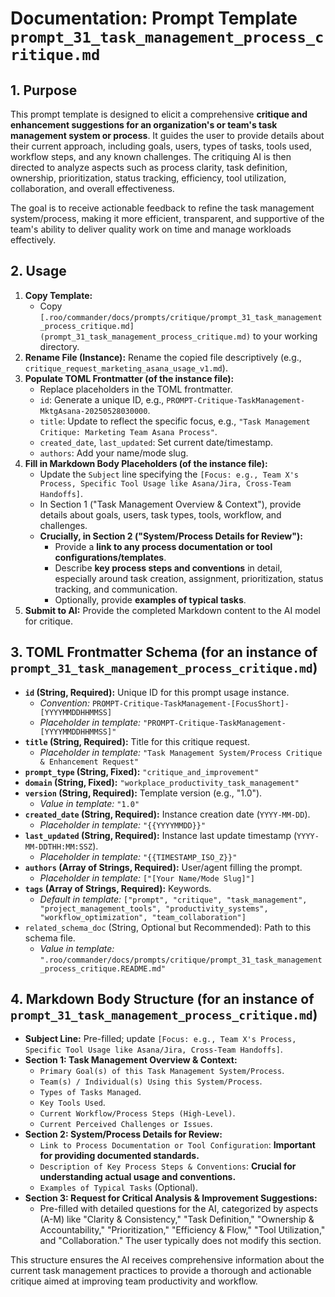 # Documentation: Prompt Template `prompt_31_task_management_process_critique.md`

## 1. Purpose

This prompt template is designed to elicit a comprehensive **critique and enhancement suggestions for an organization's or team's task management system or process**. It guides the user to provide details about their current approach, including goals, users, types of tasks, tools used, workflow steps, and any known challenges. The critiquing AI is then directed to analyze aspects such as process clarity, task definition, ownership, prioritization, status tracking, efficiency, tool utilization, collaboration, and overall effectiveness.

The goal is to receive actionable feedback to refine the task management system/process, making it more efficient, transparent, and supportive of the team's ability to deliver quality work on time and manage workloads effectively.

## 2. Usage

1.  **Copy Template:**
    *   Copy `[.roo/commander/docs/prompts/critique/prompt_31_task_management_process_critique.md](prompt_31_task_management_process_critique.md)` to your working directory.
2.  **Rename File (Instance):** Rename the copied file descriptively (e.g., `critique_request_marketing_asana_usage_v1.md`).
3.  **Populate TOML Frontmatter (of the instance file):**
    *   Replace placeholders in the TOML frontmatter.
    *   `id`: Generate a unique ID, e.g., `PROMPT-Critique-TaskManagement-MktgAsana-20250528030000`.
    *   `title`: Update to reflect the specific focus, e.g., `"Task Management Critique: Marketing Team Asana Process"`.
    *   `created_date`, `last_updated`: Set current date/timestamp.
    *   `authors`: Add your name/mode slug.
4.  **Fill in Markdown Body Placeholders (of the instance file):**
    *   Update the `Subject` line specifying the `[Focus: e.g., Team X's Process, Specific Tool Usage like Asana/Jira, Cross-Team Handoffs]`.
    *   In Section 1 ("Task Management Overview & Context"), provide details about goals, users, task types, tools, workflow, and challenges.
    *   **Crucially, in Section 2 ("System/Process Details for Review"):**
        *   Provide a **link to any process documentation or tool configurations/templates**.
        *   Describe **key process steps and conventions** in detail, especially around task creation, assignment, prioritization, status tracking, and communication.
        *   Optionally, provide **examples of typical tasks**.
5.  **Submit to AI:** Provide the completed Markdown content to the AI model for critique.

## 3. TOML Frontmatter Schema (for an instance of `prompt_31_task_management_process_critique.md`)

*   **`id` (String, Required):** Unique ID for this prompt usage instance.
    *   *Convention:* `PROMPT-Critique-TaskManagement-[FocusShort]-[YYYYMMDDHHMMSS]`
    *   *Placeholder in template:* `"PROMPT-Critique-TaskManagement-[YYYYMMDDHHMMSS]"`
*   **`title` (String, Required):** Title for this critique request.
    *   *Placeholder in template:* `"Task Management System/Process Critique & Enhancement Request"`
*   **`prompt_type` (String, Fixed):** `"critique_and_improvement"`
*   **`domain` (String, Fixed):** `"workplace_productivity_task_management"`
*   **`version` (String, Required):** Template version (e.g., "1.0").
    *   *Value in template:* `"1.0"`
*   **`created_date` (String, Required):** Instance creation date (`YYYY-MM-DD`).
    *   *Placeholder in template:* `"{{YYYYMMDD}}"`
*   **`last_updated` (String, Required):** Instance last update timestamp (`YYYY-MM-DDTHH:MM:SSZ`).
    *   *Placeholder in template:* `"{{TIMESTAMP_ISO_Z}}"`
*   **`authors` (Array of Strings, Required):** User/agent filling the prompt.
    *   *Placeholder in template:* `["[Your Name/Mode Slug]"]`
*   **`tags` (Array of Strings, Required):** Keywords.
    *   *Default in template:* `["prompt", "critique", "task_management", "project_management_tools", "productivity_systems", "workflow_optimization", "team_collaboration"]`
*   `related_schema_doc` (String, Optional but Recommended): Path to this schema file.
    *   *Value in template:* `".roo/commander/docs/prompts/critique/prompt_31_task_management_process_critique.README.md"`

## 4. Markdown Body Structure (for an instance of `prompt_31_task_management_process_critique.md`)

*   **Subject Line:** Pre-filled; update `[Focus: e.g., Team X's Process, Specific Tool Usage like Asana/Jira, Cross-Team Handoffs]`.
*   **Section 1: Task Management Overview & Context:**
    *   `Primary Goal(s) of this Task Management System/Process`.
    *   `Team(s) / Individual(s) Using this System/Process`.
    *   `Types of Tasks Managed`.
    *   `Key Tools Used`.
    *   `Current Workflow/Process Steps (High-Level)`.
    *   `Current Perceived Challenges or Issues`.
*   **Section 2: System/Process Details for Review:**
    *   `Link to Process Documentation or Tool Configuration`: **Important for providing documented standards.**
    *   `Description of Key Process Steps & Conventions`: **Crucial for understanding actual usage and conventions.**
    *   `Examples of Typical Tasks` (Optional).
*   **Section 3: Request for Critical Analysis & Improvement Suggestions:**
    *   Pre-filled with detailed questions for the AI, categorized by aspects (A-M) like "Clarity & Consistency," "Task Definition," "Ownership & Accountability," "Prioritization," "Efficiency & Flow," "Tool Utilization," and "Collaboration." The user typically does not modify this section.

This structure ensures the AI receives comprehensive information about the current task management practices to provide a thorough and actionable critique aimed at improving team productivity and workflow.